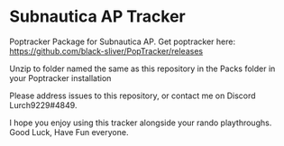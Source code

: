 # Subnautica AP Tracker
Poptracker Package for Subnautica AP.
Get poptracker here: https://github.com/black-sliver/PopTracker/releases

Unzip to folder named the same as this repository in the Packs folder in your Poptracker installation

Please address issues to this repository, or contact me on Discord Lurch9229#4849.

I hope you enjoy using this tracker alongside your rando playthroughs. Good Luck, Have Fun everyone.
